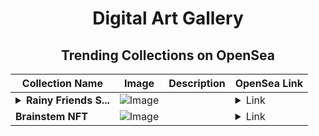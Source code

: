 <div align="center">

# Digital Art Gallery

## Trending Collections on OpenSea

| Collection Name                       | Image                                                                                     | Description                       | OpenSea Link                                                                                          |
|---------------------------------------|-------------------------------------------------------------------------------------------|-----------------------------------|--------------------------------------------------------------------------------------------------------|
| **<details><summary>Rainy Friends S...</summary>Rainy Friends Series</details>** | ![Image](https://i.seadn.io/s/raw/files/c34eb835160c266b57cde68f4d0f66b4.png?w=500&auto=format?w=200&auto=format) |  | <details><summary>Link</summary>[Rainy Friends Series](https://opensea.io/collection/rainy-friends-series-31)</details> |
| **Brainstem NFT** | ![Image](https://raw.seadn.io/files/fa3a92f88792a46f8e98b1c9e542af64.svg?w=200&auto=format) |  | <details><summary>Link</summary>[Brainstem NFT](https://opensea.io/collection/brainstem-nft-207)</details> |

</div>